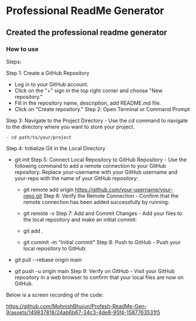 # Professional ReadMe Generator

## Created the professional readme generator

### How to use
Steps:

Step 1: Create a GitHub Repository

- Log in to your GitHub account.
- Click on the "+" sign in the top right corner and choose "New repository."
- Fill in the repository name, description, add README.md file.
- Click on "Create repository."
Step 2: Open Terminal or Command Prompt

Step 3: Navigate to the Project Directory - Use the cd command to navigate to the directory where you want to store your project.

    - cd path/to/your/project
Step 4: Initialize Git in the Local Directory

- git init
Step 5: Connect Local Repository to GitHub Repository - Use the following command to add a remote connection to your GitHub repository. Replace your-username with your GitHub username and your-repo with the name of your GitHub repository:

    - git remote add origin https://github.com/your-username/your-repo.git
Step 6: Verify the Remote Connection - Confirm that the remote connection has been added successfully by running:

    - git remote -v
Step 7: Add and Commit Changes - Add your files to the local repository and make an initial commit:

    - git add .
    - git commit -m "Initial commit"
Step 8: Push to GitHub - Push your local repository to GitHub:

- git pull --rebase origin main
- git push -u origin main
Step 9: Verify on GitHub - Visit your GitHub repository in a web browser to confirm that your local files are now on GitHub.

Below is a screen recording of the code:


https://github.com/MohnishBhujun/Profesh-ReadMe-Gen-9/assets/149837818/24ab6b67-34c3-4de8-95f4-1587763531f5

